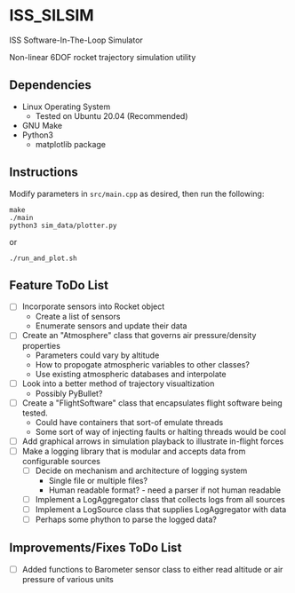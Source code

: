 # ISS_SILSIM

ISS Software-In-The-Loop Simulator

Non-linear 6DOF rocket trajectory simulation utility

## Dependencies
- Linux Operating System
	- Tested on Ubuntu 20.04 (Recommended)
- GNU Make
- Python3
	- matplotlib package

## Instructions

Modify parameters in `src/main.cpp` as desired, then run the following:

```
make
./main
python3 sim_data/plotter.py
```
or
```
./run_and_plot.sh
```
## Feature ToDo List

- [ ] Incorporate sensors into Rocket object
	- Create a list of sensors
	- Enumerate sensors and update their data
- [ ] Create an "Atmosphere" class that governs air pressure/density properties
	- Parameters could vary by altitude
	- How to propogate atmospheric variables to other classes?
	- Use existing atmospheric databases and interpolate
- [ ] Look into a better method of trajectory visualtization
	- Possibly PyBullet?
- [ ] Create a "FlightSoftware" class that encapsulates flight software being tested.
	- Could have containers that sort-of emulate threads
	- Some sort of way of injecting faults or halting threads would be cool
- [ ] Add graphical arrows in simulation playback to illustrate in-flight forces
- [ ] Make a logging library that is modular and accepts data from configurable sources
	- [ ] Decide on mechanism and architecture of logging system
		- Single file or multiple files?
		- Human readable format? - need a parser if not human readable
	- [ ] Implement a LogAggregator class that collects logs from all sources
	- [ ] Implement a LogSource class that supplies LogAggregator with data 
	- [ ] Perhaps some phython to parse the logged data?

## Improvements/Fixes ToDo List

- [ ] Added functions to Barometer sensor class to either read altitude or air pressure of various units
